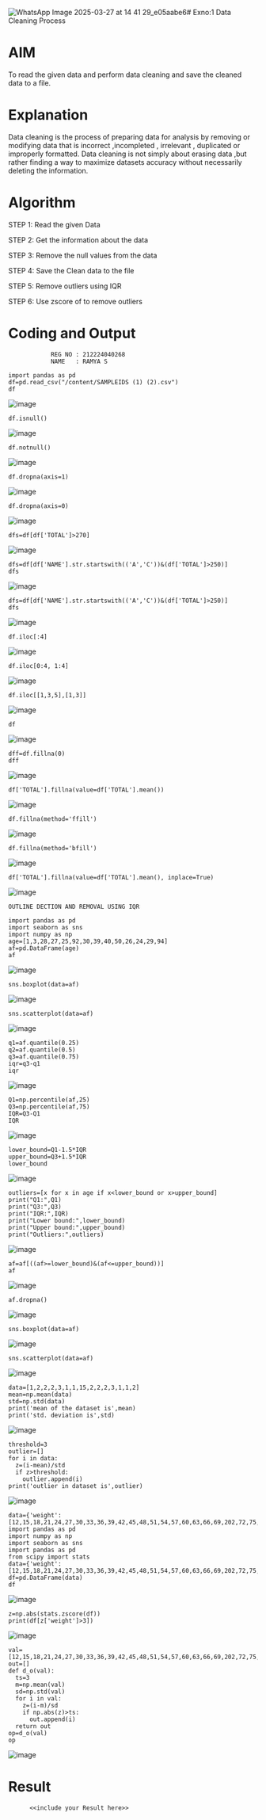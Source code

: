 ![WhatsApp Image 2025-03-27 at 14 41 29_e05aabe6](https://github.com/user-attachments/assets/a92a7834-1e5a-478c-ad69-44da36abb844)# Exno:1
Data Cleaning Process

# AIM
To read the given data and perform data cleaning and save the cleaned data to a file.

# Explanation
Data cleaning is the process of preparing data for analysis by removing or modifying data that is incorrect ,incompleted , irrelevant , duplicated or improperly formatted. Data cleaning is not simply about erasing data ,but rather finding a way to maximize datasets accuracy without necessarily deleting the information.

# Algorithm
STEP 1: Read the given Data

STEP 2: Get the information about the data

STEP 3: Remove the null values from the data

STEP 4: Save the Clean data to the file

STEP 5: Remove outliers using IQR

STEP 6: Use zscore of to remove outliers

# Coding and Output
```
            REG NO : 212224040268
            NAME   : RAMYA S
```
```
import pandas as pd
df=pd.read_csv("/content/SAMPLEIDS (1) (2).csv")
df
```
![image](https://github.com/user-attachments/assets/92213297-1224-484c-9390-137f098e028c)
```
df.isnull()
```
![image](https://github.com/user-attachments/assets/39634b20-575b-4031-a333-07c18fcc5bf5)
```
df.notnull()
```

![image](https://github.com/user-attachments/assets/0dd39cee-740c-4acb-8298-39b25b529831)

```
df.dropna(axis=1)
```

![image](https://github.com/user-attachments/assets/2977e683-1149-454b-9963-a802b26f8099)
```
df.dropna(axis=0)
```

![image](https://github.com/user-attachments/assets/60560bcb-7ab8-480d-9e44-2a8b9f9c0d5c)
```
dfs=df[df['TOTAL']>270]
```

![image](https://github.com/user-attachments/assets/22d30e27-c84a-4531-9a29-9af94e2bc9a0)
```
dfs=df[df['NAME'].str.startswith(('A','C'))&(df['TOTAL']>250)]
dfs
```

![image](https://github.com/user-attachments/assets/5a40668c-72de-4338-9c53-07fda11ad7d3)


```
dfs=df[df['NAME'].str.startswith(('A','C'))&(df['TOTAL']>250)]
dfs
```


![image](https://github.com/user-attachments/assets/3e18cb0f-c26c-4aa2-83fc-14f50ac056c5)

```
df.iloc[:4]
```

![image](https://github.com/user-attachments/assets/f9f92361-687a-4372-9c2a-cbd66ae7c5be)
```
df.iloc[0:4, 1:4]
```

![image](https://github.com/user-attachments/assets/b9b50a6d-0e3d-4af9-9c93-9d17b6a03af2)
```
df.iloc[[1,3,5],[1,3]]
```

![image](https://github.com/user-attachments/assets/36f7f4ee-8a59-472b-a497-e0805e48d064)
```
df
```

![image](https://github.com/user-attachments/assets/2626fd66-6f41-4bcd-adb4-b836dc7f0c3c)
```
dff=df.fillna(0)
dff
```

![image](https://github.com/user-attachments/assets/48fddf80-e47c-4b38-9f04-4d259b00e7e7)
```
df['TOTAL'].fillna(value=df['TOTAL'].mean())
```

![image](https://github.com/user-attachments/assets/ec532a53-7825-4cc1-a854-bad46bbfde02)
```
df.fillna(method='ffill')
```

![image](https://github.com/user-attachments/assets/eb97b544-55d7-4c13-83e6-379e8119ab80)
```
df.fillna(method='bfill')
```

![image](https://github.com/user-attachments/assets/a3a398ba-6f7b-4830-afc1-7eaf541697d1)
```
df['TOTAL'].fillna(value=df['TOTAL'].mean(), inplace=True)

```

![image](https://github.com/user-attachments/assets/5dd0f6ea-ab98-4650-8df6-2eaa929c04f7)
```
OUTLINE DECTION AND REMOVAL USING IQR

import pandas as pd
import seaborn as sns
import numpy as np
age=[1,3,28,27,25,92,30,39,40,50,26,24,29,94]
af=pd.DataFrame(age)
af
```

![image](https://github.com/user-attachments/assets/5b2932e1-d747-4cbe-9650-a37e7225eaca)
```
sns.boxplot(data=af)
```

![image](https://github.com/user-attachments/assets/2f0f4a97-f1d7-4cec-a39d-60fe97a17fee)
```
sns.scatterplot(data=af)
```

![image](https://github.com/user-attachments/assets/d515ffc1-00f1-48d2-9a40-40912a6f1f12)
```
q1=af.quantile(0.25)
q2=af.quantile(0.5)
q3=af.quantile(0.75)
iqr=q3-q1
iqr
```

![image](https://github.com/user-attachments/assets/cb0ae940-ed9d-40ca-adff-288e17c26206)
```
Q1=np.percentile(af,25)
Q3=np.percentile(af,75)
IQR=Q3-Q1
IQR
```

![image](https://github.com/user-attachments/assets/3c32f246-940c-4c07-aee7-82314852e72c)
```
lower_bound=Q1-1.5*IQR
upper_bound=Q3+1.5*IQR
lower_bound
```

![image](https://github.com/user-attachments/assets/f265219e-9ef5-41c1-873f-c290e6356040)
```
outliers=[x for x in age if x<lower_bound or x>upper_bound]
print("Q1:",Q1)
print("Q3:",Q3)
print("IQR:",IQR)
print("Lower bound:",lower_bound)
print("Upper bound:",upper_bound)
print("Outliers:",outliers)
```

![image](https://github.com/user-attachments/assets/0d594ce3-6502-4726-9186-e5571f8d8ede)
```
af=af[((af>=lower_bound)&(af<=upper_bound))]
af
```

![image](https://github.com/user-attachments/assets/8848bf82-e03c-4a92-9adf-c846985d20ff)
```
af.dropna()
```

![image](https://github.com/user-attachments/assets/24a7539b-e4a4-40c1-b8bc-f256e008edd9)
```
sns.boxplot(data=af)
```

![image](https://github.com/user-attachments/assets/a4f9a46e-58c7-471b-a23d-cdd005ac9fcf)
```
sns.scatterplot(data=af)
```

![image](https://github.com/user-attachments/assets/45cc7f14-b445-410a-8bb4-45adcc35342f)
```
data=[1,2,2,2,3,1,1,15,2,2,2,3,1,1,2]
mean=np.mean(data)
std=np.std(data)
print('mean of the dataset is',mean)
print('std. deviation is',std)
```

![image](https://github.com/user-attachments/assets/b5327bf4-355b-4107-8e80-281308091e1a)
```
threshold=3
outlier=[]
for i in data:
  z=(i-mean)/std
  if z>threshold:
    outlier.append(i)
print('outlier in dataset is',outlier)
```


![image](https://github.com/user-attachments/assets/5a0924f8-92a6-4c0b-a2ba-98223a3a505b)
```
data={'weight':[12,15,18,21,24,27,30,33,36,39,42,45,48,51,54,57,60,63,66,69,202,72,75,78,81,84,232,87,90,93,96,99,258]}
import pandas as pd
import numpy as np
import seaborn as sns
import pandas as pd
from scipy import stats
data={'weight':[12,15,18,21,24,27,30,33,36,39,42,45,48,51,54,57,60,63,66,69,202,72,75,78,81,84,232,87,90,93,96,99,258]}
df=pd.DataFrame(data)
df
```

![image](https://github.com/user-attachments/assets/57af119b-d7f3-4c93-8916-e53ef0198ee6)
```
z=np.abs(stats.zscore(df))
print(df[z['weight']>3])
```

![image](https://github.com/user-attachments/assets/d72d7a5a-9b4b-4861-a759-c2c3927c6d6c)
```
val=[12,15,18,21,24,27,30,33,36,39,42,45,48,51,54,57,60,63,66,69,202,72,75,78,81,84,232,87,90,93,96,99,258,]
out=[]
def d_o(val):
  ts=3
  m=np.mean(val)
  sd=np.std(val)
  for i in val:
    z=(i-m)/sd
    if np.abs(z)>ts:
      out.append(i)
  return out
op=d_o(val)
op
```

![image](https://github.com/user-attachments/assets/c596156b-d337-4b7f-86ad-82614ab31e93)


































# Result
          <<include your Result here>>
